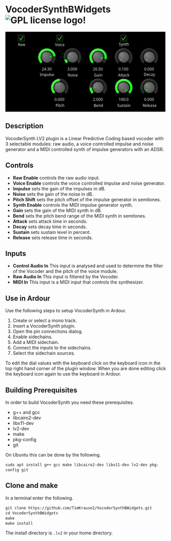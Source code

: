 # VocoderSynthBWidgets ![GPL license logo!](https://www.gnu.org/graphics/gplv3-or-later.png)

![Screenshot of VocoderSynth.!](https://github.com/TimKrause2/VocoderSynthBWidgets/blob/main/screenshot.png "VocoderSynth with BWidgets.")

## Description

VocoderSynth LV2 plugin is a Linear Predictive Coding based
vocoder with 3 selectable modules: raw audio, a voice
controlled impulse and noise generator and a MIDI
controlled synth of impulse generators with an ADSR.

## Controls

- **Raw Enable** controls the raw audio input.
- **Voice Enable** controls the voice controlled impulse and noise generator.
- **Impulse** sets the gain of the impulses in dB.
- **Noise** sets the gain of the noise in dB.
- **Pitch Shift** sets the pitch offset of the impulse generator in semitones.
- **Synth Enable** controls the MIDI impulse generator synth.
- **Gain** sets the gain of the MIDI synth in dB.
- **Bend** sets the pitch bend range of the MIDI synth in semitones.
- **Attack** sets attack time in seconds.
- **Decay** sets decay time in seconds.
- **Sustain** sets sustain level in percent.
- **Release** sets release time in seconds.

## Inputs

- **Control Audio In** This input is analysed and used to determine the filter of the Vocoder and the pitch of the voice module.
- **Raw Audio In** This input is filtered by the Vocoder.
- **MIDI In** This input is a MIDI input that controls the synthesizer.

## Use in Ardour

Use the following steps to setup VocoderSynth in Ardour.

1. Create or select a mono track.
2. Insert a VocoderSynth plugin.
3. Open the pin connections dialog.
4. Enable sidechains.
5. Add a MIDI sidechain.
6. Connect the inputs to the sidechains.
7. Select the sidechain sources.

To edit the dial values with the keyboard click on the keyboard icon in the top right hand corner of the plugin window.
When you are done editing click the keyboard icon again to use the keyboard in Ardour.

## Building Prerequisites

In order to build VocoderSynth you need these prerequisites.

- g++ and gcc
- libcairo2-dev
- libx11-dev
- lv2-dev
- make
- pkg-config
- git

On Ubuntu this can be done by the following.

```
sudo apt install g++ gcc make libcairo2-dev libx11-dev lv2-dev pkg-config git
```

## Clone and make

In a terminal enter the following.

```
git clone https://github.com/TimKrause2/VocoderSynthBWidgets.git
cd VocoderSynthBWidgets
make
make install
```

The install directory is `.lv2` in your home directory.


